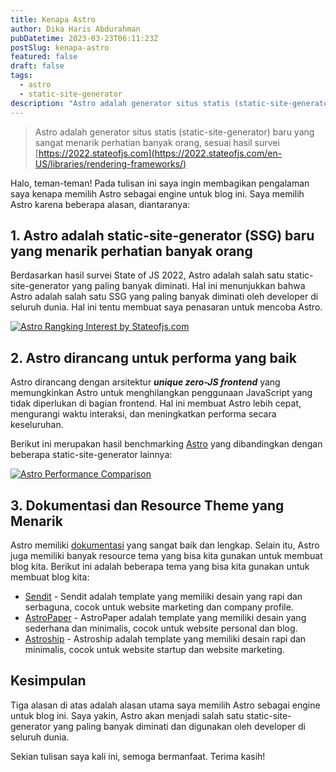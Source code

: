 ```yaml
---
title: Kenapa Astro
author: Dika Haris Abdurahman
pubDatetime: 2023-03-23T06:11:23Z
postSlug: kenapa-astro
featured: false
draft: false
tags:
  - astro
  - static-site-generator
description: "Astro adalah generator situs statis (static-site-generator) baru yang sangat menarik perhatian banyak orang, sesuai hasil survei stateofjs.com"
---
```


> Astro adalah generator situs statis (static-site-generator) baru yang sangat menarik perhatian banyak orang, sesuai hasil survei [https://2022.stateofjs.com](https://2022.stateofjs.com/en-US/libraries/rendering-frameworks/)

Halo, teman-teman! Pada tulisan ini saya ingin membagikan pengalaman saya kenapa memilih Astro sebagai engine untuk blog ini. Saya memilih Astro karena beberapa alasan, diantaranya:

## 1. Astro adalah static-site-generator (SSG) baru yang menarik perhatian banyak orang

Berdasarkan hasil survei State of JS 2022, Astro adalah salah satu static-site-generator yang paling banyak diminati. Hal ini menunjukkan bahwa Astro adalah salah satu SSG yang paling banyak diminati oleh developer di seluruh dunia. Hal ini tentu membuat saya penasaran untuk mencoba Astro.

<div>
  <a href="/assets/astro-interest.png">
    <img src="/assets/astro-interest.png" class="sm:w-1/1 mx-auto" alt="Astro Rangking Interest by Stateofjs.com">
  </a>
</div>

## 2. Astro dirancang untuk performa yang baik

Astro dirancang dengan arsitektur **_unique zero-JS frontend_** yang memungkinkan Astro untuk menghilangkan penggunaan JavaScript yang tidak diperlukan di bagian frontend. Hal ini membuat Astro lebih cepat, mengurangi waktu interaksi, dan meningkatkan performa secara keseluruhan.

Berikut ini merupakan hasil benchmarking [Astro](https://astro.build/) yang dibandingkan dengan beberapa static-site-generator lainnya:

<div>
  <a href="/assets/astro-performance.png">
    <img src="/assets/astro-performance.png" class="sm:w-1/1 mx-auto" alt="Astro Performance Comparison">
  </a>
</div>

## 3. Dokumentasi dan Resource Theme yang Menarik

Astro memiliki [dokumentasi](https://docs.astro.build/en/getting-started/) yang sangat baik dan lengkap. Selain itu, Astro juga memiliki banyak resource tema yang bisa kita gunakan untuk membuat blog kita. Berikut ini adalah beberapa tema yang bisa kita gunakan untuk membuat blog kita:

- [Sendit](https://astro.build/themes/details/sendit/) - Sendit adalah template yang memiliki desain yang rapi dan serbaguna, cocok untuk website marketing dan company profile.
- [AstroPaper](https://astro.build/themes/details/astro-paper/) - AstroPaper adalah template yang memiliki desain yang sederhana dan minimalis, cocok untuk website personal dan blog.
- [Astroship](https://astro.build/themes/details/astroship/) - Astroship adalah template yang memiliki desain rapi dan minimalis, cocok untuk website startup dan website marketing.

## Kesimpulan

Tiga alasan di atas adalah alasan utama saya memilih Astro sebagai engine untuk blog ini. Saya yakin, Astro akan menjadi salah satu static-site-generator yang paling banyak diminati dan digunakan oleh developer di seluruh dunia.

Sekian tulisan saya kali ini, semoga bermanfaat. Terima kasih!
